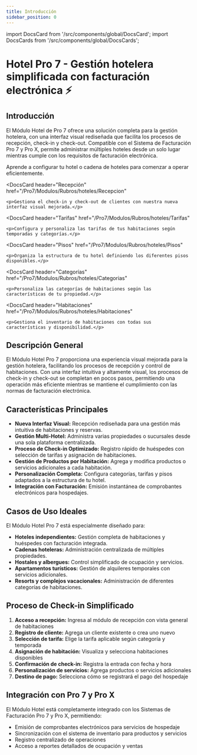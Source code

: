 ```yaml
---
title: Introducción
sidebar_position: 0
---
```


import DocsCard from '/src/components/global/DocsCard';
import DocsCards from '/src/components/global/DocsCards';

# Hotel Pro 7 - Gestión hotelera simplificada con facturación electrónica ⚡

<head>
  <title>Módulo Hotel Pro 7</title>
  <meta
    name="description"
    content="Módulo Hotel Pro 7: Solución completa para gestión hotelera con interfaz visual rediseñada, compatible con el Sistema de Facturación Pro 7."
  />
</head>

## Introducción

El Módulo Hotel de Pro 7 ofrece una solución completa para la gestión hotelera, con una interfaz visual rediseñada que facilita los procesos de recepción, check-in y check-out. Compatible con el Sistema de Facturación Pro 7 y Pro X, permite administrar múltiples hoteles desde un solo lugar mientras cumple con los requisitos de facturación electrónica.

<DocsCards>
  <DocsCard 
    header="Configuración Inicial - Hoteles"
    href="/Pro7/Modulos/Rubros/hoteles/Configuracion-inicial-hoteles"
  >
    <p>Aprende a configurar tu hotel o cadena de hoteles para comenzar a operar eficientemente.</p>
  </DocsCard>

  <DocsCard
    header="Recepción"
    href="/Pro7/Modulos/Rubros/hoteles/Recepcion"
  >
    <p>Gestiona el check-in y check-out de clientes con nuestra nueva interfaz visual mejorada.</p>
  </DocsCard>

  <DocsCard
    header="Tarifas"
    href="/Pro7/Modulos/Rubros/hoteles/Tarifas"
  >
    <p>Configura y personaliza las tarifas de tus habitaciones según temporadas y categorías.</p>
  </DocsCard>

  <DocsCard
    header="Pisos"
    href="/Pro7/Modulos/Rubros/hoteles/Pisos"
  >
    <p>Organiza la estructura de tu hotel definiendo los diferentes pisos disponibles.</p>
  </DocsCard>

  <DocsCard
    header="Categorías"
    href="/Pro7/Modulos/Rubros/hoteles/Categorias"
  >
    <p>Personaliza las categorías de habitaciones según las características de tu propiedad.</p>
  </DocsCard>

  <DocsCard
    header="Habitaciones"
    href="/Pro7/Modulos/Rubros/hoteles/Habitaciones"
  >
    <p>Gestiona el inventario de habitaciones con todas sus características y disponibilidad.</p>
  </DocsCard>

</DocsCards>

## Descripción General

El Módulo Hotel Pro 7 proporciona una experiencia visual mejorada para la gestión hotelera, facilitando los procesos de recepción y control de habitaciones. Con una interfaz intuitiva y altamente visual, los procesos de check-in y check-out se completan en pocos pasos, permitiendo una operación más eficiente mientras se mantiene el cumplimiento con las normas de facturación electrónica.

## Características Principales

- **Nueva Interfaz Visual:** Recepción rediseñada para una gestión más intuitiva de habitaciones y reservas.
- **Gestión Multi-Hotel:** Administra varias propiedades o sucursales desde una sola plataforma centralizada.
- **Proceso de Check-in Optimizado:** Registro rápido de huéspedes con selección de tarifas y asignación de habitaciones.
- **Gestión de Productos por Habitación:** Agrega y modifica productos o servicios adicionales a cada habitación.
- **Personalización Completa:** Configura categorías, tarifas y pisos adaptados a la estructura de tu hotel.
- **Integración con Facturación:** Emisión instantánea de comprobantes electrónicos para hospedajes.

## Casos de Uso Ideales

El Módulo Hotel Pro 7 está especialmente diseñado para:

- **Hoteles independientes:** Gestión completa de habitaciones y huéspedes con facturación integrada.
- **Cadenas hoteleras:** Administración centralizada de múltiples propiedades.
- **Hostales y albergues:** Control simplificado de ocupación y servicios.
- **Apartamentos turísticos:** Gestión de alquileres temporales con servicios adicionales.
- **Resorts y complejos vacacionales:** Administración de diferentes categorías de habitaciones.

## Proceso de Check-in Simplificado

1. **Acceso a recepción:** Ingresa al módulo de recepción con vista general de habitaciones
2. **Registro de cliente:** Agrega un cliente existente o crea uno nuevo
3. **Selección de tarifa:** Elige la tarifa aplicable según categoría y temporada
4. **Asignación de habitación:** Visualiza y selecciona habitaciones disponibles
5. **Confirmación de check-in:** Registra la entrada con fecha y hora
6. **Personalización de servicios:** Agrega productos o servicios adicionales
7. **Destino de pago:** Selecciona cómo se registrará el pago del hospedaje

## Integración con Pro 7 y Pro X

El Módulo Hotel está completamente integrado con los Sistemas de Facturación Pro 7 y Pro X, permitiendo:

- Emisión de comprobantes electrónicos para servicios de hospedaje
- Sincronización con el sistema de inventario para productos y servicios
- Registro centralizado de operaciones
- Acceso a reportes detallados de ocupación y ventas

